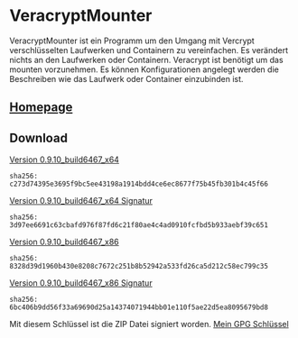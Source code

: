 ﻿VeracryptMounter
====
VeracryptMounter ist ein Programm um den Umgang mit Vercrypt verschlüsselten Laufwerken und Containern zu vereinfachen.
Es verändert nichts an den Laufwerken oder Containern. Veracrypt ist benötigt um das mounten vorzunehmen. 
Es können Konfigurationen angelegt werden die Beschreiben wie das Laufwerk oder Container einzubinden ist.

[Homepage](https://blog.lordsandwurm.de/veracryptmounter)
----

Download
---- 

[Version 0.9.10_build6467_x64](https://github.com/LordSandwurm/VeraCryptMounter/releases/download/v0.9.10_build6467/VeracryptMounter-0.9.10_.build6467_x64.zip)

    sha256: c273d74395e3695f9bc5ee43198a1914bdd4ce6ec8677f75b45fb301b4c45f66

[Version 0.9.10_build6467_x64 Signatur](https://github.com/LordSandwurm/VeraCryptMounter/releases/download/v0.9.10_build6467/VeracryptMounter-0.9.10_.build6467_x64.zip.sig)
  
    sha256: 3d97ee6691c63cbafd976f87fd6c21f80ae4c4ad0910fcfbd5b933aebf39c651

[Version 0.9.10_build6467_x86](https://github.com/LordSandwurm/VeraCryptMounter/releases/download/v0.9.10_build6467/VeracryptMounter-0.9.10_build6467_x86.zip)

    sha256: 8328d39d1960b430e8208c7672c251b8b52942a533fd26ca5d212c58ec799c35

[Version 0.9.10_build6467_x86 Signatur](https://github.com/LordSandwurm/VeraCryptMounter/releases/download/v0.9.10_build6467/VeracryptMounter-0.9.10_build6467_x86.zip.sig)
  
    sha256: 6bc406b9dd56f33a69690d25a14374071944bb01e110f5ae22d5ea8095679bd8


Mit diesem Schlüssel ist die ZIP Datei signiert worden.
[Mein GPG Schlüssel](http://wwwkeys.pgp.net:11371/pks/lookup?op=get&search=0xDC3AE1A8)
